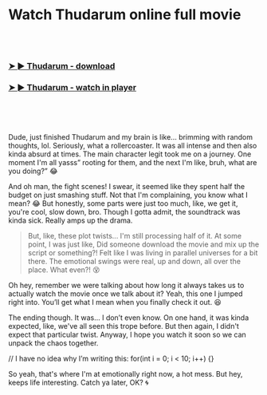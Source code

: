 <h1>Watch Thudarum online full movie</h1>


<br><br>

<h3><a href="https://Joshuas-dertigetci1979.github.io/vrsuzcrhzq/">➤ ► Thudarum - download</a></h3> 
<h3><a href="https://Joshuas-dertigetci1979.github.io/vrsuzcrhzq/">➤ ► Thudarum - watch in player</a></h3>


<br><br><br>


Dude, just finished Thudarum and my brain is like... brimming with random thoughts, lol. Seriously, what a rollercoaster. It was all intense and then also kinda absurd at times. The main character legit took me on a journey. One moment I'm all yasss” rooting for them, and the next I'm like, bruh, what are you doing?” 😂

And oh man, the fight scenes! I swear, it seemed like they spent half the budget on just smashing stuff. Not that I'm complaining, you know what I mean? 😂 But honestly, some parts were just too much, like, we get it, you're cool, slow down, bro. Though I gotta admit, the soundtrack was kinda sick. Really amps up the drama.

> But, like, these plot twists... I'm still processing half of it. At some point, I was just like, Did someone download the movie and mix up the script or something?! Felt like I was living in parallel universes for a bit there. The emotional swings were real, up and down, all over the place. What even?! 😵

Oh hey, remember we were talking about how long it always takes us to actually watch the movie once we talk about it? Yeah, this one I jumped right into. You’ll get what I mean when you finally check it out. 😆

The ending though. It was... I don’t even know. On one hand, it was kinda expected, like, we've all seen this trope before. But then again, I didn't expect that particular twist. Anyway, I hope you watch it soon so we can unpack the chaos together.

// I have no idea why I’m writing this: for(int i = 0; i < 10; i++) {} 

So yeah, that's where I'm at emotionally right now, a hot mess. But hey, keeps life interesting. Catch ya later, OK? 🌀
